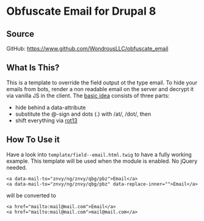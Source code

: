 # Obfuscate Email for Drupal 8

## Source

GitHub: https://www.github.com/WondrousLLC/obfuscate_email

## What Is This?

This is a template to override the field output ot the type email. To hide your emails from bots, render a non readable
email on the server and decrypt it via vanilla JS in the client. The [basic idea](http://www.grall.name/posts/1/antiSpam-emailAddressObfuscation.html)
consists of three parts:

- hide behind a data-attribute
- substitute the @-sign and dots (.) with /at/, /dot/, then
- shift everything via [rot13](https://en.wikipedia.org/wiki/ROT13)

## How To Use it

Have a look into ``template/field--email.html.twig`` to have a fully working example. This template will be used
when the module is enabled. No jQuery needed.

```
<a data-mail-to="znvy/ng/znvy/qbg/pbz">Email</a>
<a data-mail-to="znvy/ng/znvy/qbg/pbz" data-replace-inner="">Email</a>
```

will be converted to

```
<a href="mailto:mail@mail.com">Email</a>
<a href="mailto:mail@mail.com">mail@mail.com</a>
```
